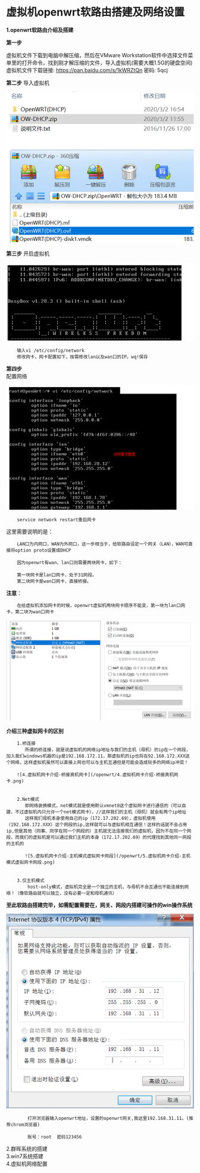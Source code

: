 # 虚拟机openwrt软路由搭建及网络设置 

**1.openwrt软路由介绍及搭建**  

**第一步**

虚拟机文件下载到电脑中解压缩，然后在VMware Workstation软件中选择文件菜单里的打开命令，找到刚才解压缩的文件，导入虚拟机(需要大概1.5G的硬盘空间)  
虚拟机文件下载链接: https://pan.baidu.com/s/1kWRZtQn 密码: 5qcj  

**第二步** 
导入虚拟机  

![1.导入虚拟机.png](/openwrt/1.导入虚拟机.png)  

**第三步** 
开启虚拟机  

![2.开启虚拟机.png](/openwrt/2.开启虚拟机.png) 

        输入vi /etc/config/network  
        修改网卡，网卡配置如下，按需修改lan以及wan口的IP。wq!保存  

**第四步**  
配置网络  

![3.配置网络.png](/openwrt/3.配置网络.png)  

        service network restart重启网卡 

  这里需要说明的是：  

        LAN口为内网口，WAN为外网口，这一步相当于，给软路由设定一个网关（LAN），WAN可直接将option proto设置成DHCP  

        因为openwrt有wan、lan口则需要两块网卡，如下：  

        第一块网卡是lan口网卡，处于31网段。  
        第二块网卡是wan口网卡，直接桥接。  

   **注意**： 
   
        在给虚拟机添加网卡的时候，openwrt虚拟机两块网卡顺序不能变，第一块为lan口网卡，第二块为wan口网卡  

![3.配置网络网卡顺序.png](/openwrt/3.配置网络网卡顺序.png)   

**介绍三种虚拟网卡的区别**
        
        1.桥连接
           所谓的桥连接，就是说虚拟机的网络ip地址与我们的主机（母机）的ip在一个网段，加入我们windows机器的ip是192.168.172.11，那虚拟机的ip也将在92.168.172.XXX这个网络，这样虚拟机虽然可以直接上网也可以与主机互通但是可能会造成较多的网络ip冲突！
        
        ![4.虚拟机网卡介绍-桥接真机网卡](/openwrt/4.虚拟机网卡介绍-桥接真机网卡.png)   
        
        
        2.Net模式
           即网络装换模式，net模式就是使用默认vmnet8这个虚拟网卡进行通信的（可以自建，不过虚拟机内只允许一个net模式网卡），//这样我们的主机（母机）就会有两个ip地址
           这样我们母机本身使用自己的ip（172.17.202.69），虚拟机使用（192.168.172.XXX）这个网段的ip,这样就可以与虚拟机相互通信！这样的话就不会占用ip,但是其他（同事、同学在同一个网段的）主机就无法连接我们的虚拟机，因为不在同一个网段，而我们的虚拟机是可以通过我们主机的本身（172.17.202.69）的代理找到其他同一网段的主机的
           
           ![5.虚拟机网卡介绍-主机模式虚拟网卡网段](/openwrt/5.虚拟机网卡介绍-主机模式虚拟网卡网段.png)
          
           
        3.仅主机模式
            host-only模式，虚拟机完全是一个独立的主机，与母机不会互通也不能连接到网络！（像软路由就可以独立，没有必要一定和母机通讯）



**至此软路由搭建完毕，如需配置需要在，网关、网段内搭建可操作的win操作系统**  

![3.网段内ip设置.png](/openwrt/3.网段内ip设置.png)   

            打开浏览器输入openwrt地址，设置的openwrt网关,我这里192.168.31.11。(推荐chrom浏览器)

            账号：root  密码123456


2.群晖系统的搭建  
3.win7系统搭建  
4.虚拟机网络配置  
 
